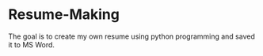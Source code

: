 # Resume-Making
The goal is to create my own resume using python programming and saved it to MS Word.
